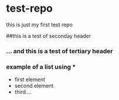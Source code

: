 # test-repo
this is just my first test repo

##this is a test of seconday header

### ... and this is a test of tertiary header

### example of a list using *
* first element
* second element
* third....
